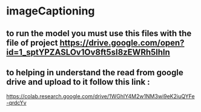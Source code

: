 # imageCaptioning
## to run the model you must use this files with the file of project https://drive.google.com/open?id=1_sptYPZASLOv1Ov8ft5sI8zEWRh5lhln
## to helping in understand the read from google drive and upload to it follow this link :
https://colab.research.google.com/drive/1WGhlY4M2w1NM3wi9eK2iuQYFe-qrdcYv
